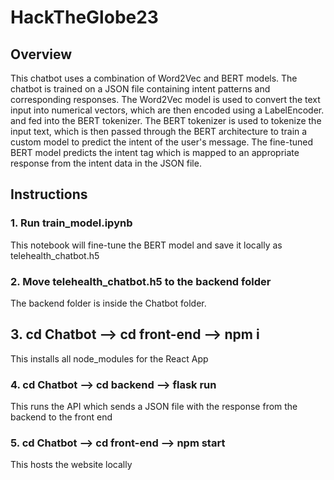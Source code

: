 # HackTheGlobe23
## Overview
This chatbot uses a combination of Word2Vec and BERT models. The chatbot is trained on a JSON file containing intent patterns and corresponding responses. The Word2Vec model is used to convert the text input into numerical vectors, which are then encoded using a LabelEncoder. and fed into the BERT tokenizer. The BERT tokenizer is used to tokenize the input text, which is then passed through the BERT architecture to train a custom model to predict the intent of the user's message. The fine-tuned BERT model predicts the intent tag which is mapped to an appropriate response from the intent data in the JSON file.

## Instructions

### 1. Run train_model.ipynb 
This notebook will fine-tune the BERT model and save it locally as telehealth_chatbot.h5
### 2. Move telehealth_chatbot.h5 to the backend folder
The backend folder is inside the Chatbot folder. 
## 3. cd Chatbot --> cd front-end --> npm i
This installs all node_modules for the React App
### 4. cd Chatbot --> cd backend --> flask run
This runs the API which sends a JSON file with the response from the backend to the front end
### 5. cd Chatbot --> cd front-end --> npm start
This hosts the website locally

